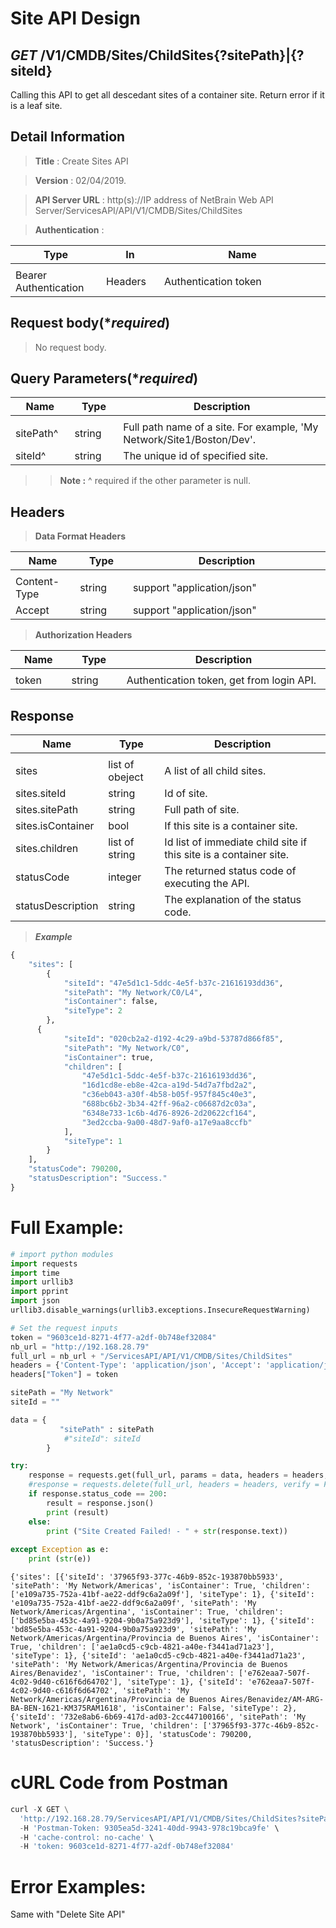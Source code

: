 
# Site API Design

## ***GET*** /V1/CMDB/Sites/ChildSites{?sitePath}|{?siteId}
Calling this API to  get all descedant sites of a container site. Return error if it is a leaf site.

## Detail Information

> **Title** : Create Sites API<br>

> **Version** : 02/04/2019.

> **API Server URL** : http(s)://IP address of NetBrain Web API Server/ServicesAPI/API/V1/CMDB/Sites/ChildSites

> **Authentication** : 

|**Type**|**In**|**Name**|
|------|------|------|
|<img width=100/>|<img width=100/>|<img width=500/>|
|Bearer Authentication| Headers | Authentication token | 


## Request body(****required***)

> No request body.

## Query Parameters(****required***)

|**Name**|**Type**|**Description**|
|------|------|------|
|<img width=100/>|<img width=100/>|<img width=500/>|
|sitePath^ | string  | Full path name of a site. For example, 'My Network/Site1/Boston/Dev'. |
|siteId^ | string  |  The unique id of specified site. |
>>**Note :** ^ required if the other parameter is null.

## Headers

> **Data Format Headers**

|**Name**|**Type**|**Description**|
|------|------|------|
|<img width=100/>|<img width=100/>|<img width=500/>|
| Content-Type | string  | support "application/json" |
| Accept | string  | support "application/json" |

> **Authorization Headers**

|**Name**|**Type**|**Description**|
|------|------|------|
|<img width=100/>|<img width=100/>|<img width=500/>|
| token | string  | Authentication token, get from login API. |

## Response

|**Name**|**Type**|**Description**|
|------|------|------|
|<img width=100/>|<img width=100/>|<img width=500/>|
|sites | list of obeject | A list of all child sites.  |
|sites.siteId| string | Id of site.  |
|sites.sitePath| string | Full path of site. |
|sites.isContainer| bool | If this site is a container site. |
|sites.children| list of string | Id list of immediate child site if this site is a container site. |
|statusCode| integer | The returned status code of executing the API.  |
|statusDescription| string | The explanation of the status code.  |

> ***Example***


```python
{
    "sites": [
        {
            "siteId": "47e5d1c1-5ddc-4e5f-b37c-21616193dd36",
            "sitePath": "My Network/C0/L4",
            "isContainer": false,
            "siteType": 2
        },
      {
            "siteId": "020cb2a2-d192-4c29-a9bd-53787d866f85",
            "sitePath": "My Network/C0",
            "isContainer": true,
            "children": [
                "47e5d1c1-5ddc-4e5f-b37c-21616193dd36",
                "16d1cd8e-eb8e-42ca-a19d-54d7a7fbd2a2",
                "c36eb043-a30f-4b58-b05f-957f845c40e3",
                "688bc6b2-3b34-42ff-96a2-c06687d2c03a",
                "6348e733-1c6b-4d76-8926-2d20622cf164",
                "3ed2ccba-9a00-48d7-9af0-a17e9aa8ccfb"
            ],
            "siteType": 1
        }
    ],
    "statusCode": 790200,
    "statusDescription": "Success."
}
```

# Full Example:


```python
# import python modules 
import requests
import time
import urllib3
import pprint
import json
urllib3.disable_warnings(urllib3.exceptions.InsecureRequestWarning)

# Set the request inputs
token = "9603ce1d-8271-4f77-a2df-0b748ef32084"
nb_url = "http://192.168.28.79"
full_url = nb_url + "/ServicesAPI/API/V1/CMDB/Sites/ChildSites"
headers = {'Content-Type': 'application/json', 'Accept': 'application/json'}
headers["Token"] = token

sitePath = "My Network"
siteId = ""

data = {
           "sitePath" : sitePath
            #"siteId": siteId
        } 

try:
    response = requests.get(full_url, params = data, headers = headers, verify = False)
    #response = requests.delete(full_url, headers = headers, verify = False)
    if response.status_code == 200:
        result = response.json()
        print (result)
    else:
        print ("Site Created Failed! - " + str(response.text))
    
except Exception as e:
    print (str(e)) 
```

    {'sites': [{'siteId': '37965f93-377c-46b9-852c-193870bb5933', 'sitePath': 'My Network/Americas', 'isContainer': True, 'children': ['e109a735-752a-41bf-ae22-ddf9c6a2a09f'], 'siteType': 1}, {'siteId': 'e109a735-752a-41bf-ae22-ddf9c6a2a09f', 'sitePath': 'My Network/Americas/Argentina', 'isContainer': True, 'children': ['bd85e5ba-453c-4a91-9204-9b0a75a923d9'], 'siteType': 1}, {'siteId': 'bd85e5ba-453c-4a91-9204-9b0a75a923d9', 'sitePath': 'My Network/Americas/Argentina/Provincia de Buenos Aires', 'isContainer': True, 'children': ['ae1a0cd5-c9cb-4821-a40e-f3441ad71a23'], 'siteType': 1}, {'siteId': 'ae1a0cd5-c9cb-4821-a40e-f3441ad71a23', 'sitePath': 'My Network/Americas/Argentina/Provincia de Buenos Aires/Benavidez', 'isContainer': True, 'children': ['e762eaa7-507f-4c02-9d40-c616f6d64702'], 'siteType': 1}, {'siteId': 'e762eaa7-507f-4c02-9d40-c616f6d64702', 'sitePath': 'My Network/Americas/Argentina/Provincia de Buenos Aires/Benavidez/AM-ARG-BA-BEN-1621-KM375RAM1618', 'isContainer': False, 'siteType': 2}, {'siteId': '732e8ab6-6b69-417d-ad03-2cc447100166', 'sitePath': 'My Network', 'isContainer': True, 'children': ['37965f93-377c-46b9-852c-193870bb5933'], 'siteType': 0}], 'statusCode': 790200, 'statusDescription': 'Success.'}
    

# cURL Code from Postman


```python
curl -X GET \
  'http://192.168.28.79/ServicesAPI/API/V1/CMDB/Sites/ChildSites?sitePath=My%20Network' \
  -H 'Postman-Token: 9305ea5d-3241-40dd-9943-978c19bca9fe' \
  -H 'cache-control: no-cache' \
  -H 'token: 9603ce1d-8271-4f77-a2df-0b748ef32084'
```

# Error Examples:
Same with "Delete Site API"

